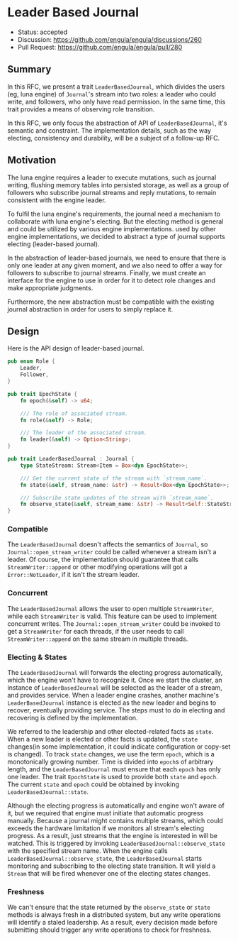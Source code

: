 # Leader Based Journal

- Status: accepted
- Discussion: https://github.com/engula/engula/discussions/260
- Pull Request: https://github.com/engula/engula/pull/280

## Summary

In this RFC, we present a trait `LeaderBasedJournal`, which divides the users (eg, luna engine) of `Journal`'s stream into two roles: a leader who could write, and followers, who only have read permission. In the same time, this trait provides a means of observing role transition.

In this RFC, we only focus the abstraction of API of `LeaderBasedJournal`, it's semantic and constraint. The implementation details, such as the way electing, consistency and durability, will be a subject of a follow-up RFC.

## Motivation

The luna engine requires a leader to execute mutations, such as journal writing, flushing memory tables into persisted storage, as well as a group of followers who subscribe journal streams and reply mutations, to remain consistent with the engine leader.

To fulfil the luna engine's requirements, the journal need a mechanism to collaborate with luna engine's electing. But the electing method is general and could be utilized by various engine implementations. used by other engine implementations, we decided to abstract a type of journal supports electing (leader-based journal).

In the abstraction of leader-based journals, we need to ensure that there is only one leader at any given moment, and we also need to offer a way for followers to subscribe to journal streams. Finally, we must create an interface for the engine to use in order for it to detect role changes and make appropriate judgments.

Furthermore, the new abstraction must be compatible with the existing journal abstraction in order for users to simply replace it.

## Design

Here is the API design of leader-based journal.

```rust
pub enum Role {
    Leader,
    Follower,
}

pub trait EpochState {
    fn epoch(&self) -> u64;

    /// The role of associated stream.
    fn role(&self) -> Role;

    /// The leader of the associated stream.
    fn leader(&self) -> Option<String>;
}

pub trait LeaderBasedJournal : Journal {
    type StateStream: Stream<Item = Box<dyn EpochState>>;

    /// Get the current state of the stream with `stream_name`.
    fn state(&self, stream_name: &str) -> Result<Box<dyn EpochState>>;

    /// Subscribe state updates of the stream with `stream_name`.
    fn observe_state(&self, stream_name: &str) -> Result<Self::StateStream>;
}
```

### Compatible

The `LeaderBasedJournal` doesn't affects the semantics of `Journal`, so `Journal::open_stream_writer` could be called whenever a stream isn't a leader. Of course, the implementation should guarantee that calls `StreamWriter::append` or other modifying operations will got a `Error::NotLeader`, if it isn't the stream leader.

### Concurrent

The `LeaderBasedJournal` allows the user to open multiple `StreamWriter`, while each `StreamWriter` is valid. This feature can be used to implement concurrent writes. The `Journal::open_stream_writer` could be invoked to get a `StreamWriter` for each threads, if the user needs to call `StreamWriter::append` on the same stream in multiple threads.

### Electing & States

The `LeaderBasedJournal` will forwards the electing progress automatically, which the engine won't have to recognize it. Once we start the cluster, an instance of `LeaderBasedJournal` will be selected as the leader of a stream, and provides service. When a leader engine crashes, another machine's `LeaderBasedJournal` instance is elected as the new leader and begins to recover, eventually providing service. The steps must to do in electing and recovering is defined by the implementation.

We referred to the leadership and other elected-related facts as `state`. When a new leader is elected or other facts is updated, the `state` changes(in some implementation, it could indicate configuration or copy-set is changed). To track `state` changes, we use the term `epoch`, which is a monotonically growing number. Time is divided into `epoch`s of arbitrary length, and the `LeaderBasedJournal` must ensure that each `epoch` has only one leader. The trait `EpochState` is used to provide both `state` and `epoch`. The current `state` and `epoch` could be obtained by invoking `LeaderBasedJournal::state`.

Although the electing progress is automatically and engine won't aware of it, but we required that engine must initiate that automatic progress manually. Because a journal might contains multiple streams, which could exceeds the hardware limitation if we monitors all stream's electing progress. As a result, just streams that the engine is interested in will be watched. This is triggered by invoking `LeaderBasedJournal::observe_state` with the specified stream name. When the engine calls `LeaderBasedJournal::observe_state`, the `LeaderBasedJournal` starts monitoring and subscribing to the electing state transition. It will yield a `Stream` that will be fired whenever one of the electing states changes.

### Freshness

We can't ensure that the state returned by the `observe_state` or `state` methods is always fresh in a distributed system, but any write operations will identify a staled leadership. As a result, every decision made before submitting should trigger any write operations to check for freshness.
